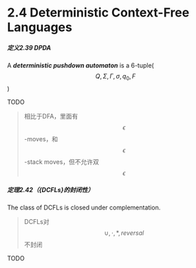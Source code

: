 # 2.4 Deterministic Context-Free Languages

##### 定义2.39 DPDA

A ***deterministic pushdown automaton*** is a 6-tuple($$Q,\Sigma,\Gamma,\sigma,q_0,F$$)

TODO

> 相比于DFA，里面有$$\epsilon$$-moves，和$$\epsilon$$-stack moves，但不允许双$$\epsilon$$

##### 定理2.42（{DCFLs}的封闭性）

The class of DCFLs is closed under complementation.

> DCFLs对$$\cup ,\cdot ,*,reversal$$ 不封闭

TODO
